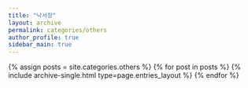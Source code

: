 ```yaml
---
title: "낙서장"
layout: archive
permalink: categories/others
author_profile: true
sidebar_main: true
---
```



{% assign posts = site.categories.others %}
{% for post in posts %} {% include archive-single.html type=page.entries_layout %} {% endfor %}
